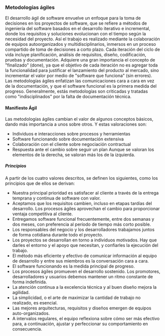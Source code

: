 ### Metodologías ágiles
El desarrollo ágil de software envuelve un enfoque para la toma de decisiones en los proyectos de software, que se refiere a métodos de ingeniería del software basados en el desarrollo iterativo e incremental, donde los requisitos y soluciones evolucionan con el tiempo según la necesidad del proyecto. Así el trabajo es realizado mediante la colaboración de equipos autoorganizados y multidisciplinarios, inmersos en un proceso compartido de toma de decisiones a corto plazo.
Cada iteración del ciclo de vida incluye planificación, análisis de requisitos, diseño, codificación, pruebas y documentación. Adquiere una gran importancia el concepto de "finalizado" (done), ya que el objetivo de cada iteración no es agregar toda la funcionalidad para justificar el lanzamiento del producto al mercado, sino incrementar el valor por medio de "software que funciona" (sin errores).
Las metodologías ágiles enfatizan las comunicaciones cara a cara en vez de la documentación, y que el software funcional es la primera medida del progreso. Generalmente, estás metodologías son criticadas y tratadas como "indisciplinados" por la falta de documentación técnica.

#### Manifiesto Ágil
Las metodologías ágiles cambian el valor de algunos conceptos básicos, dando más importancia a unos sobre otros. Y estas valoraciones son:
- Individuos e interacciones sobre procesos y herramientas
- Software funcionando sobre documentación extensiva
- Colaboración con el cliente sobre negociación contractual
- Respuesta ante el cambio sobre seguir un plan
Aunque se valoran los elementos de la derecha, se valoran más los de la izquierda.

##### Principios
A partir de los cuatro valores descritos, se definen los siguientes, como los principios que de ellos se derivan:
* Nuestra principal prioridad es satisfacer al cliente a través de la entrega temprana y continua de software con valor.
* Aceptamos que los requisitos cambien, incluso en etapas tardías del desarrollo. Los procesos ágiles aprovechan el cambio para proporcionar ventaja competitiva al cliente.
* Entregamos software funcional frecuentemente, entre dos semanas y dos meses, con preferencia al período de tiempo más corto posible.
* Los responsables del negocio y los desarrolladores trabajamos juntos de forma cotidiana durante todo el proyecto.
* Los proyectos se desarrollan en torno a individuos motivados. Hay que darles el entorno y el apoyo que necesitan, y confiarles la ejecución del trabajo.
* El método más eficiente y efectivo de comunicar información al equipo de desarrollo y entre sus miembros es la conversación cara a cara.
* El software funcionando es la medida principal de progreso.
* Los procesos ágiles promueven el desarrollo sostenido. Los promotores, desarrolladores y usuarios debemos mantener un ritmo constante de forma indefinida.
* La atención continua a la excelencia técnica y al buen diseño mejora la agilidad.
* La simplicidad, o el arte de maximizar la cantidad de trabajo no realizado, es esencial.
* Las mejores arquitecturas, requisitos y diseños emergen de equipos auto-organizados.
* A intervalos regulares, el equipo reflexiona sobre cómo ser más efectivo para, a continuación, ajustar y perfeccionar su comportamiento en consecuencia.